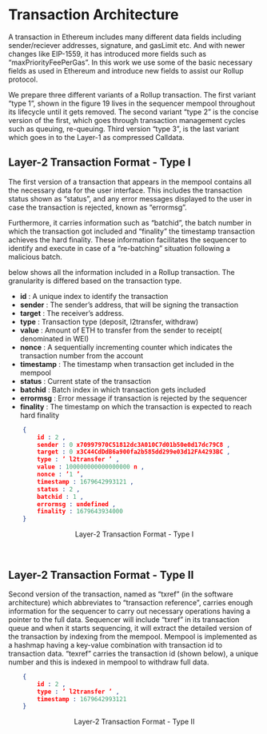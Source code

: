 # Transaction Architecture

A transaction in Ethereum includes many different data fields including sender/reciever
addresses, signature, and gasLimit etc. And with newer changes like EIP-1559, it has
introduced more fields such as “maxPriorityFeePerGas”. In this work we use some of
the basic necessary fields as used in Ethereum and introduce new fields to assist our
Rollup protocol.

We prepare three different variants of a Rollup transaction. The first variant “type
1”, shown in the figure 19 lives in the sequencer mempool throughout its lifecycle
until it gets removed. The second variant “type 2” is the concise version of the
first, which goes through transaction management cycles such as queuing, re-queuing.
Third version “type 3”, is the last variant which goes in to the Layer-1 as compressed
Calldata.

## Layer-2 Transaction Format - Type I

The first version of a transaction that appears in the mempool contains all the
necessary data for the user interface. This includes the transaction status shown
as “status”, and any error messages displayed to the user in case the transaction is
rejected, known as “errormsg”.

Furthermore, it carries information such as “batchid”, the batch number in which
the transaction got included and “finality” the timestamp transaction achieves the
hard finality. These information facilitates the sequencer to identify and execute in
case of a “re-batching” situation following a malicious batch.

below shows all the information included in a Rollup transaction. The granularity
is differed based on the transaction type.

- **id** : A unique index to identify the transaction
- **sender** : The sender’s address, that will be signing the transaction
- **target** : The receiver’s address.
- **type** : Transaction type (deposit, l2transfer, withdraw)
- **value** : Amount of ETH to transfer from the sender to receipt( denominated in WEI)
- **nonce** : A sequentially incrementing counter which indicates the transaction number from the account
- **timestamp** : The timestamp when transaction get included in the mempool
- **status** : Current state of the transaction
- **batchid** : Batch index in which transaction gets included
- **errormsg** : Error message if transaction is rejected by the sequencer
- **finality** : The timestamp on which the transaction is expected to reach hard finality


```json
    {
        id : 2 ,
        sender : 0 x70997970C51812dc3A010C7d01b50e0d17dc79C8 ,
        target : 0 x3C44CdDdB6a900fa2b585dd299e03d12FA4293BC ,
        type : ’ l2transfer ’ ,
        value : 100000000000000000 n ,
        nonce : ’1 ’,
        timestamp : 1679642993121 ,
        status : 2 ,
        batchid : 1 ,
        errormsg : undefined ,
        finality : 1679643934000
    }
```
<p align="center">Layer-2 Transaction Format - Type I</p>
&nbsp;
&nbsp;

## Layer-2 Transaction Format - Type II

Second version of the transaction, named as “txref” (in the software architecture)
which abbreviates to “transaction reference”, carries enough information for the
sequencer to carry out necessary operations having a pointer to the full data.
Sequencer will include “txref” in its transaction queue and when it starts sequencing,
it will extract the detailed version of the transaction by indexing from the mempool.
Mempool is implemented as a hashmap having a key-value combination with transaction id to transaction data. “texref” carries the transaction id (shown below), a
unique number and this is indexed in mempool to withdraw full data.



```json
    {
        id : 2 ,
        type : ’ l2transfer ’ ,
        timestamp : 1679642993121
    }

```
<p align="center">Layer-2 Transaction Format - Type II</p>
